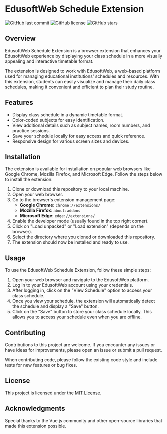 # EdusoftWeb Schedule Extension

![GitHub last commit](https://img.shields.io/github/last-commit/tnowad/edusoftweb-schedule-extension)
![GitHub license](https://img.shields.io/github/license/tnowad/edusoftweb-schedule-extension)
![GitHub stars](https://img.shields.io/github/stars/tnowad/edusoftweb-schedule-extension?style=social)

## Overview

EdusoftWeb Schedule Extension is a browser extension that enhances your EdusoftWeb experience by displaying your class schedule in a more visually appealing and interactive timetable format.

The extension is designed to work with EdusoftWeb, a web-based platform used for managing educational institutions' schedules and resources. With this extension, students can easily visualize and manage their daily class schedules, making it convenient and efficient to plan their study routine.

## Features

- Display class schedule in a dynamic timetable format.
- Color-coded subjects for easy identification.
- View additional details such as subject names, room numbers, and practice sessions.
- Save your schedule locally for easy access and quick reference.
- Responsive design for various screen sizes and devices.

## Installation

The extension is available for installation on popular web browsers like Google Chrome, Mozilla Firefox, and Microsoft Edge. Follow the steps below to install the extension:

1. Clone or download this repository to your local machine.
2. Open your web browser.
3. Go to the browser's extension management page:
   - **Google Chrome**: `chrome://extensions/`
   - **Mozilla Firefox**: `about:addons`
   - **Microsoft Edge**: `edge://extensions/`
4. Enable the developer mode (usually found in the top right corner).
5. Click on "Load unpacked" or "Load extension" (depends on the browser).
6. Select the directory where you cloned or downloaded this repository.
7. The extension should now be installed and ready to use.

## Usage

To use the EdusoftWeb Schedule Extension, follow these simple steps:

1. Open your web browser and navigate to the EdusoftWeb platform.
2. Log in to your EdusoftWeb account using your credentials.
3. After logging in, click on the "View Schedule" option to access your class schedule.
4. Once you view your schedule, the extension will automatically detect the schedule and display a "Save" button.
5. Click on the "Save" button to store your class schedule locally. This allows you to access your schedule even when you are offline.

## Contributing

Contributions to this project are welcome. If you encounter any issues or have ideas for improvements, please open an issue or submit a pull request.

When contributing code, please follow the existing code style and include tests for new features or bug fixes.

## License

This project is licensed under the [MIT License](LICENSE).

## Acknowledgments

Special thanks to the Vue.js community and other open-source libraries that made this extension possible.
